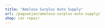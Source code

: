 ```yaml
---
title: "Amoloza Surplus Auto Supply"
url: /pagsanjan/amoloza-surplus-auto-supply/
shop: car repair
---
```

